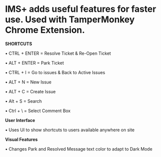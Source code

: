 # IMS+ adds useful features for faster use. Used with TamperMonkey Chrome Extension.

**SHORTCUTS**

• CTRL + ENTER = Resolve Ticket & Re-Open Ticket

• ALT + ENTER = Park Ticket 

• CTRL + I = Go to issues & Back to Active Issues

• ALT + N = New Issue

• ALT + C = Create Issue

• Alt + S = Search

• Ctrl + \ = Select Comment Box

**User Interface**

• Uses UI to show shortcuts to users available anywhere on site

**Visual Features**

• Changes Park and Resolved Message text color to adapt to Dark Mode
